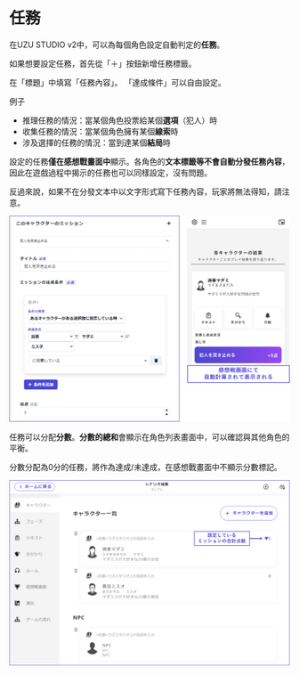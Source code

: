 # 任務

在UZU STUDIO v2中，可以為每個角色設定自動判定的**任務**。

如果想要設定任務，首先從「＋」按鈕新增任務標籤。

在「標題」中填寫「任務內容」。 「達成條件」可以自由設定。

例子

* 推理任務的情況：當某個角色投票給某個**選項**（犯人）時
* 收集任務的情況：當某個角色擁有某個**線索**時
* 涉及選擇的任務的情況：當到達某個**結局**時

設定的任務**僅在感想戰畫面中**顯示。各角色的**文本標籤等不會自動分發任務內容**，因此在遊戲過程中揭示的任務也可以同樣設定，沒有問題。

反過來說，如果不在分發文本中以文字形式寫下任務內容，玩家將無法得知，請注意。

![](../../images/character4.png)

任務可以分配**分數**。**分數的總和**會顯示在角色列表畫面中，可以確認與其他角色的平衡。

分數分配為0分的任務，將作為達成/未達成，在感想戰畫面中不顯示分數標記。

![](../../images/character6.png)